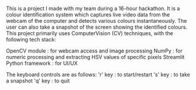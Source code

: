 This is a project I made with my team during a 16-hour hackathon. It is a colour identification system which captures live video data from the webcam of the computer and detects various colours instantaneously. The user can also take a snapshot of the screen showing the identified colours.
This project primarily uses ComputerVision (CV) techniques, with the following tech stack:

OpenCV module : for webcam access and image
processing
NumPy : for numeric processing and extracting HSV values
of specific pixels
Streamlit Python framework : for UI/UX

The keyboard controls are as follows:
'r' key : to start/restart
's' key : to take a snapshot
'q' key : to quit
